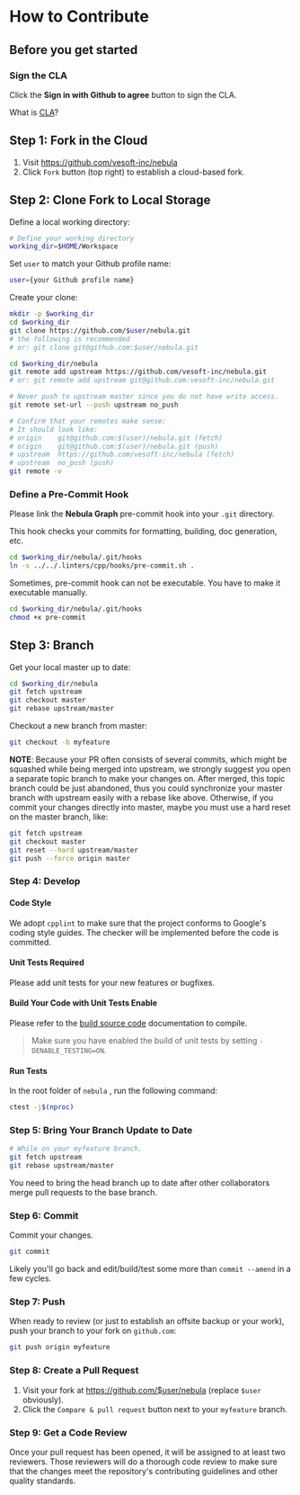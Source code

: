 # How to Contribute

## Before you get started

### Sign the CLA

Click the **Sign in with Github to agree** button to sign the CLA.

What is [CLA](https://www.apache.org/licenses/contributor-agreements.html)?

## Step 1: Fork in the Cloud

1. Visit https://github.com/vesoft-inc/nebula
1. Click `Fork` button (top right) to establish a cloud-based fork.

## Step 2: Clone Fork to Local Storage

Define a local working directory:

```bash
# Define your working directory
working_dir=$HOME/Workspace
```

Set `user` to match your Github profile name:

```bash
user={your Github profile name}
```

Create your clone:

```bash
mkdir -p $working_dir
cd $working_dir
git clone https://github.com/$user/nebula.git
# the following is recommended
# or: git clone git@github.com:$user/nebula.git

cd $working_dir/nebula
git remote add upstream https://github.com/vesoft-inc/nebula.git
# or: git remote add upstream git@github.com:vesoft-inc/nebula.git

# Never push to upstream master since you do not have write access.
git remote set-url --push upstream no_push

# Confirm that your remotes make sense:
# It should look like:
# origin    git@github.com:$(user)/nebula.git (fetch)
# origin    git@github.com:$(user)/nebula.git (push)
# upstream  https://github.com/vesoft-inc/nebula (fetch)
# upstream  no_push (push)
git remote -v
```

### Define a Pre-Commit Hook

Please link the **Nebula Graph** pre-commit hook into your `.git` directory.

This hook checks your commits for formatting, building, doc generation, etc.

```bash
cd $working_dir/nebula/.git/hooks
ln -s ../../.linters/cpp/hooks/pre-commit.sh .
```

Sometimes, pre-commit hook can not be executable. You have to make it executable manually.

```bash
cd $working_dir/nebula/.git/hooks
chmod +x pre-commit
```

## Step 3: Branch

Get your local master up to date:

```bash
cd $working_dir/nebula
git fetch upstream
git checkout master
git rebase upstream/master
```

Checkout a new branch from master:

```bash
git checkout -b myfeature
```

**NOTE**: Because your PR often consists of several commits, which might be squashed while being merged into upstream,
we strongly suggest you open a separate topic branch to make your changes on. After merged,
this topic branch could be just abandoned, thus you could synchronize your master branch with
upstream easily with a rebase like above. Otherwise, if you commit your changes directly into master,
maybe you must use a hard reset on the master branch, like:

```bash
git fetch upstream
git checkout master
git reset --hard upstream/master
git push --force origin master
```

### Step 4: Develop

#### Code Style

We adopt `cpplint` to make sure that the project conforms to Google's coding style guides. The checker will be implemented before the code is committed.

#### Unit Tests Required

Please add unit tests for your new features or bugfixes.

#### Build Your Code with Unit Tests Enable

Please refer to the [build source code](../3.build-develop-and-administration/1.build/1.build-source-code.md) documentation to compile.

> Make sure you have enabled the build of unit tests by setting `-DENABLE_TESTING=ON`.

#### Run Tests

In the root folder of `nebula` , run the following command:

```bash
ctest -j$(nproc)
```

### Step 5: Bring Your Branch Update to Date

```bash
# While on your myfeature branch.
git fetch upstream
git rebase upstream/master
```

You need to bring the head branch up to date after other collaborators merge pull requests to the base branch.

### Step 6: Commit

Commit your changes.

```bash
git commit
```

Likely you'll go back and edit/build/test some more than `commit --amend` in a few cycles.

### Step 7: Push

When ready to review (or just to establish an offsite backup or your work),
push your branch to your fork on `github.com`:

```bash
git push origin myfeature
```

### Step 8: Create a Pull Request

1. Visit your fork at https://github.com/$user/nebula (replace `$user` obviously).
2. Click the `Compare & pull request` button next to your `myfeature` branch.

### Step 9: Get a Code Review

Once your pull request has been opened, it will be assigned to at least two
reviewers. Those reviewers will do a thorough code review to make sure that the changes meet the repository's contributing guidelines and other quality standards.
